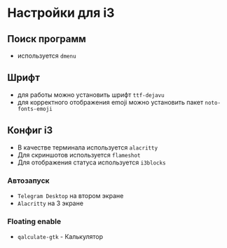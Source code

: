 # Настройки для i3

## Поиск программ

* используется `dmenu`

## Шрифт

* для работы можно установить шрифт `ttf-dejavu`
* для корректного отображения emoji можно установить пакет `noto-fonts-emoji`

## Конфиг i3

* В качестве терминала используется `alacritty`
* Для скриншотов используется `flameshot`
* Для отображения статуса используется `i3blocks`

### Автозапуск

* `Telegram Desktop` на втором экране
* `Alacritty` на 3 экране

### Floating enable

* `qalculate-gtk` - Калькулятор

